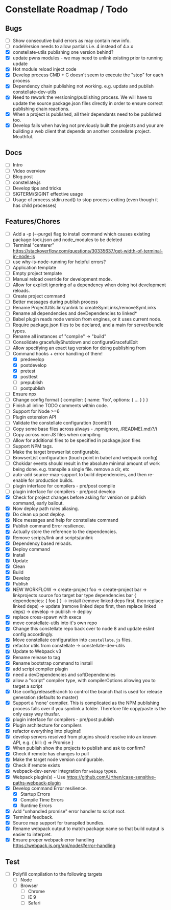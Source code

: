 # Constellate Roadmap / Todo

## Bugs

 - [ ] Show consecutive build errors as may contain new info.
 - [ ] nodeVersion needs to allow partials i.e. 4 instead of 4.x.x
 - [X] constellate-utils publishing one version behind?
 - [X] update pwns modules - we may need to unlink existing prior to running update
 - [X] Hot module reload inject code
 - [X] Develop process CMD + C doesn't seem to execute the "stop" for each process
 - [X] Dependency chain publishing not working. e.g. update and publish constellate-dev-utils
 - [X] Need to rework the versioning/publishing process. We will have to update the source package.json files directly in order to ensure correct publishing chain reactions.
 - [X] When a project is published, all their dependants need to be published too.
 - [X] Develop fails when having not previously built the projects and your are building a web client that depends on another constellate project. Mouthful.

## Docs

 - [ ] Intro
 - [ ] Video overview
 - [ ] Blog post
 - [ ] constellate.js
 - [ ] Develop tips and tricks
 - [ ] SIGTERM/SIGINT effective usage
 - [ ] Usage of process.stdin.read() to stop process exiting (even though it has child processes)

## Features/Chores

 - [ ] Add a -p (--purge) flag to install command which causes existing package-lock.json and node_modules to be deleted
 - [ ] Terminal "centerer" https://stackoverflow.com/questions/30335637/get-width-of-terminal-in-node-js
 - [ ] use why-is-node-running for helpful errors?
 - [ ] Application template
 - [ ] Empty project template
 - [ ] Manual reload override for development mode.
 - [ ] Allow for explicit ignoring of a dependency when doing hot development reloads.
 - [ ] Create project command
 - [ ] Better messages during publish process
 - [ ] Rename ProjectUtils.link/unlink to createSymLinks/removeSymLinks
 - [ ] Rename all dependencies and devDependencies to linked*
 - [ ] Babel plugin reads node version from engines, or it uses current node.
 - [ ] Require package.json files to be declared, and a main for server/bundle types.
 - [ ] Rename all instances of "compile" -> "build"
 - [ ] Consolidate gracefullyShutdown and configureGracefulExit
 - [ ] Allow specifying an exact tag version for doing publishing from
 - [ ] Command hooks + error handling of them!
   - [X] predevelop
   - [X] postdevelop
   - [X] pretest
   - [X] posttest
   - [ ] prepublish
   - [ ] postpublish
 - [ ] Ensure npx
 - [ ] Change config format
       {
          compiler: {
            name: 'foo',
            options: {
              ...
            }
          }
       }
 - [ ] Finish all inline TODO comments within code.
 - [ ] Support for Node >=6
 - [ ] Plugin extension API
 - [ ] Validate the constellate configuration (tcomb?)
 - [ ] Copy some base files across always - .npmignore, /README(.md)?/i
 - [ ] Copy across non-JS files when compiling
 - [ ] Allow for additional files to be specified in package.json files
 - [ ] Support NPM tags.
 - [ ] Make the target browserlist configurable.
 - [ ] BrowserList configuration (touch point in babel and webpack config)
 - [ ] Chokidar events should result in the absolute minimal amount of work being done. e.g. transpile a single file. remove a dir, etc
 - [ ] auto-add source-map-support to build dependencies, and then re-enable for production builds.
 - [ ] plugin interface for compilers - pre/post compile
 - [ ] plugin interface for compilers - pre/post develop
 - [X] Check for project changes before asking for version on publish command, early bailout.
 - [X] Now deploy path rules aliasing.
 - [X] Do clean up post deploy.
 - [X] Nice messages and help for constellate command
 - [X] Publish command Error resilience.
 - [X] Actually store the reference to the dependencies.
 - [X] Remove scripts/link and scripts/unlink
 - [X] Dependency based reloads.
 - [X] Deploy command
 - [X] Install
 - [X] Update
 - [X] Clean
 - [X] Build
 - [X] Develop
 - [X] Publish
 - [X] NEW WORKFLOW
    -> create-project foo
    -> create-project bar
    -> linkprojects
        source foo
  			target bar
  			type dependencies
  		  bar { dependencies: { foo } }
    -> install (remove linked deps first, then replace linked deps)
    -> update (remove linked deps first, then replace linked deps)
    -> develop
    -> publish
    -> deploy
 - [X] replace cross-spawn with execa
 - [X] move constellate-utils into it's own repo
 - [X] Change this constellate repo back over to node 8 and update eslint config accordingly.
 - [X] Move constellate configuration into `constellate.js` files.
 - [X] refactor utils from constellate -> constellate-dev-utils
 - [X] Update to Webpack v3
 - [X] Rename release to tag
 - [X] Rename bootstrap command to install
 - [X] add script compiler plugin
 - [X] need a devDependencies and softDependencies
 - [X] allow a "script" compiler type, with compilerOptions allowing you to target a script
 - [X] Use config.releaseBranch to control the branch that is used for release generation (defaults to master)
 - [X] Support a 'none' compiler. This is complicated as the NPM publishing process falls over if you symlink a folder. Therefore file copy/paste is the only easy way thusfar.
 - [X] plugin interface for compilers - pre/post publish
 - [X] Plugin architecture for compilers
 - [X] refactor everything into plugins!!
 - [X] develop servers resolved from plugins should resolve into an known API, e.g. { kill: () => Promise }
 - [X] When publish show the projects to publish and ask to confirm?
 - [X] Check if remote has changes to pull
 - [X] Make the target node version configurable.
 - [X] Check if remote exists
 - [X] webpack-dev-server integration for `webapp` types.
 - [X] Webpack plugin(s) - Use https://github.com/Urthen/case-sensitive-paths-webpack-plugin
 - [X] Develop command Error resilience.
   - [X] Startup Errors
   - [X] Compile Time Errors
   - [X] Runtime Errors
 - [X] Add "unhandled promise" error handler to script root.
 - [X] Terminal feedback.
 - [X] Source map support for transpiled bundles.
 - [X] Rename webpack output to match package name so that build output is easier to interpret.
 - [X] Ensure proper webpack error handling https://webpack.js.org/api/node/#error-handling

## Test

 - [ ] Polyfill compilation to the following targets
    - [ ] Node
    - [ ] Browser
       - [ ] Chrome
       - [ ] IE 9
       - [ ] Safari
